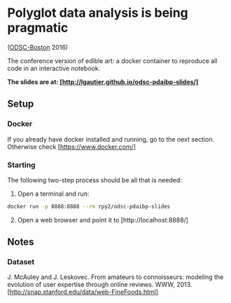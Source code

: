 # Polyglot data analysis is being pragmatic
([ODSC-Boston](https://www.odsc.com/boston/) 2016)

The conference version of edible art: a docker container
to reproduce all code in an interactive notebook.

**The slides are at:
[http://lgautier.github.io/odsc-pdaibp-slides/]**


## Setup

### Docker

If you already have docker installed and running, go to the next section.
Otherwise check [https://www.docker.com/]

### Starting

The following two-step process should be all that is needed:

1. Open a terminal and run:

```bash
docker run -p 8888:8888 --rm rpy2/odsc-pdaibp-slides
```

2. Open a web browser and point it to [http://localhost:8888/]

## Notes

### Dataset

J. McAuley and J. Leskovec. From amateurs to connoisseurs: modeling the evolution of user expertise through online reviews. WWW, 2013.
[http://snap.stanford.edu/data/web-FineFoods.html]
